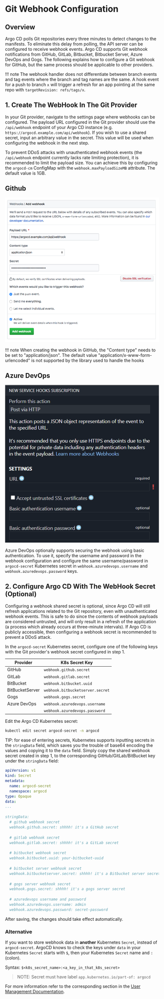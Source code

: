 # Git Webhook Configuration

## Overview

Argo CD polls Git repositories every three minutes to detect changes to the manifests. To eliminate
this delay from polling, the API server can be configured to receive webhook events. Argo CD supports
Git webhook notifications from GitHub, GitLab, Bitbucket, Bitbucket Server, Azure DevOps and Gogs. The following explains how to configure
a Git webhook for GitHub, but the same process should be applicable to other providers.

!!! note
    The webhook handler does not differentiate between branch events and tag events where the branch and tag names are
    the same. A hook event for a push to branch `x` will trigger a refresh for an app pointing at the same repo with
    `targetRevision: refs/tags/x`.

## 1. Create The WebHook In The Git Provider

In your Git provider, navigate to the settings page where webhooks can be configured. The payload
URL configured in the Git provider should use the `/api/webhook` endpoint of your Argo CD instance
(e.g. `https://argocd.example.com/api/webhook`). If you wish to use a shared secret, input an
arbitrary value in the secret. This value will be used when configuring the webhook in the next step.

To prevent DDoS attacks with unauthenticated webhook events (the `/api/webhook` endpoint currently lacks rate limiting protection), it is recommended to limit the payload size. You can achieve this by configuring the `argocd-cm` ConfigMap with the `webhook.maxPayloadSizeMB` attribute. The default value is 1GB.

## Github

![Add Webhook](../assets/webhook-config.png "Add Webhook")

!!! note
    When creating the webhook in GitHub, the "Content type" needs to be set to "application/json". The default value "application/x-www-form-urlencoded" is not supported by the library used to handle the hooks

## Azure DevOps

![Add Webhook](../assets/azure-devops-webhook-config.png "Add Webhook")

Azure DevOps optionally supports securing the webhook using basic authentication. To use it, specify the username and password in the webhook configuration and configure the same username/password in `argocd-secret` Kubernetes secret in
`webhook.azuredevops.username` and `webhook.azuredevops.password` keys.

## 2. Configure Argo CD With The WebHook Secret (Optional)

Configuring a webhook shared secret is optional, since Argo CD will still refresh applications
related to the Git repository, even with unauthenticated webhook events. This is safe to do since
the contents of webhook payloads are considered untrusted, and will only result in a refresh of the
application (a process which already occurs at three-minute intervals). If Argo CD is publicly
accessible, then configuring a webhook secret is recommended to prevent a DDoS attack.

In the `argocd-secret` Kubernetes secret, configure one of the following keys with the Git
provider's webhook secret configured in step 1.

| Provider        | K8s Secret Key                   |
|-----------------|----------------------------------|
| GitHub          | `webhook.github.secret`          |
| GitLab          | `webhook.gitlab.secret`          |
| BitBucket       | `webhook.bitbucket.uuid`         |
| BitBucketServer | `webhook.bitbucketserver.secret` |
| Gogs            | `webhook.gogs.secret`            |
| Azure DevOps    | `webhook.azuredevops.username`   |
|                 | `webhook.azuredevops.password`   |

Edit the Argo CD Kubernetes secret:

```bash
kubectl edit secret argocd-secret -n argocd
```

TIP: for ease of entering secrets, Kubernetes supports inputting secrets in the `stringData` field,
which saves you the trouble of base64 encoding the values and copying it to the `data` field.
Simply copy the shared webhook secret created in step 1, to the corresponding
GitHub/GitLab/BitBucket key under the `stringData` field:

```yaml
apiVersion: v1
kind: Secret
metadata:
  name: argocd-secret
  namespace: argocd
type: Opaque
data:
...

stringData:
  # github webhook secret
  webhook.github.secret: shhhh! it's a GitHub secret

  # gitlab webhook secret
  webhook.gitlab.secret: shhhh! it's a GitLab secret

  # bitbucket webhook secret
  webhook.bitbucket.uuid: your-bitbucket-uuid

  # bitbucket server webhook secret
  webhook.bitbucketserver.secret: shhhh! it's a Bitbucket server secret

  # gogs server webhook secret
  webhook.gogs.secret: shhhh! it's a gogs server secret

  # azuredevops username and password
  webhook.azuredevops.username: admin
  webhook.azuredevops.password: secret-password
```

After saving, the changes should take effect automatically.

### Alternative

If you want to store webhook data in **another** Kubernetes `Secret`, instead of `argocd-secret`. ArgoCD knows to check the keys under `data` in your Kubernetes `Secret` starts with `$`, then your Kubernetes `Secret` name and `:` (colon).

Syntax: `$<k8s_secret_name>:<a_key_in_that_k8s_secret>`

> NOTE: Secret must have label `app.kubernetes.io/part-of: argocd`

For more information refer to the corresponding section in the [User Management Documentation](user-management/index.md#alternative).
